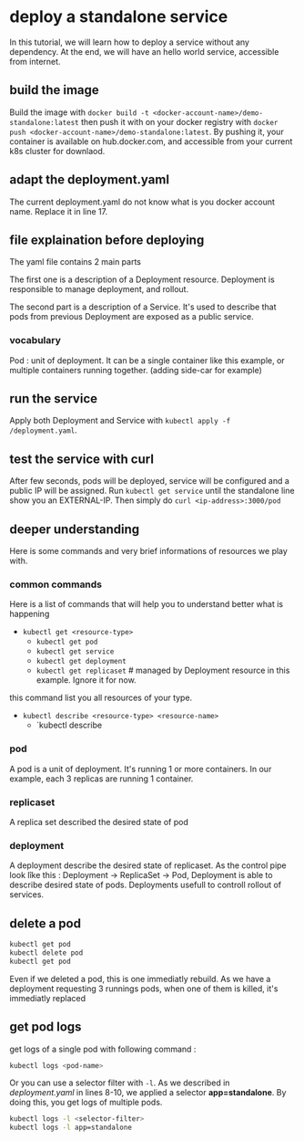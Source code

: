 # deploy a standalone service

In this tutorial, we will learn how to deploy a service without any dependency. At the end, we will have an hello world service, accessible from internet.

## build the image

Build the image with `docker build -t <docker-account-name>/demo-standalone:latest` then push it with on your docker registry with `docker push <docker-account-name>/demo-standalone:latest`. By pushing it, your container is available on hub.docker.com, and accessible from your current k8s cluster for downlaod.

## adapt the deployment.yaml

The current deployment.yaml do not know what is you docker account name. Replace it in line 17.

## file explaination before deploying

The yaml file contains 2 main parts

The first one is a description of a Deployment resource. Deployment is responsible to manage deployment, and rollout.

The second part is a description of a Service. It's used to describe that pods from previous Deployment are exposed as a public service.

### vocabulary

Pod : unit of deployment. It can be a single container like this example, or multiple containers running together. (adding side-car for example)

## run the service

Apply both Deployment and Service with `kubectl apply -f /deployment.yaml`.

## test the service with curl

After few seconds, pods will be deployed, service will be configured and a public IP will be assigned.
Run `kubectl get service` until the standalone line show you an EXTERNAL-IP. Then simply do `curl <ip-address>:3000/pod`

## deeper understanding

Here is some commands and very brief informations of resources we play with.

### common commands

Here is a list of commands that will help you to understand better what is happening

* `kubectl get <resource-type>`
  * `kubectl get pod`
  * `kubectl get service`
  * `kubectl get deployment`
  * `kubectl get replicaset` # managed by Deployment resource in this example. Ignore it for now.

this command list you all resources of your type.

* `kubectl describe <resource-type> <resource-name>`
  * `kubectl describe

### pod

A pod is a unit of deployment. It's running 1 or more containers. In our example, each 3 replicas are running 1 container.

### replicaset

A replica set described the desired state of pod

### deployment

A deployment describe the desired state of replicaset.
As the control pipe look lîke this : Deployment -> ReplicaSet -> Pod, Deployment is able to describe desired state of pods.
Deployments usefull to controll rollout of services.

## delete a pod

```bash
kubectl get pod
kubectl delete pod
kubectl get pod
```

Even if we deleted a pod, this is one immediatly rebuild. As we have a deployment requesting 3 runnings pods, when one of them is killed, it's immediatly replaced

## get pod logs

get logs of a single pod with following command :

```bash
kubectl logs <pod-name>
```

Or you can use a selector filter with `-l`. As we described in *deployment.yaml* in lines 8-10, we applied a selector **app=standalone**. By doing this, you get logs of multiple pods.

```bash
kubectl logs -l <selector-filter>
kubectl logs -l app=standalone
```
